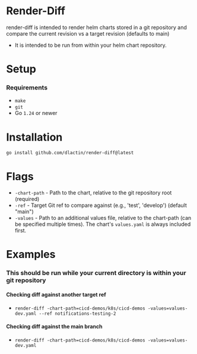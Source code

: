 # Render-Diff
render-diff is intended to render helm charts stored in a git repository and compare the current revision vs a target revision (defaults to main)
* It is intended to be run from within your helm chart repository.

# Setup
### Requirements
* `make`
* `git`
* Go `1.24` or newer

# Installation

`go install github.com/dlactin/render-diff@latest`

# Flags

* `-chart-path` - Path to the chart, relative to the git repository root (required)
* `-ref` - Target Git ref to compare against (e.g., 'test', 'develop') (default "main")
* `-values` - Path to an additional values file, relative to the chart-path (can be specified multiple times). The chart's `values.yaml` is always included first.

# Examples

### This should be run while your current directory is within your git repository

#### Checking diff against another target ref
* ```render-diff -chart-path=cicd-demos/k8s/cicd-demos -values=values-dev.yaml --ref notifications-testing-2```
#### Checking diff against the main branch
* ```render-diff -chart-path=cicd-demos/k8s/cicd-demos -values=values-dev.yaml```